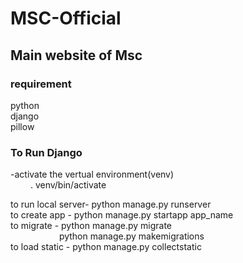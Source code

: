 # MSC-Official
## Main website of Msc
### requirement<br>
python <br>
django <br>
pillow <br>

### To Run Django
-activate the vertual environment(venv) <br>
&emsp;&emsp; . venv/bin/activate

to run local server-   python manage.py runserver<br>
to create app -  python manage.py startapp app_name<br>
to migrate - python manage.py migrate<br>
&emsp;&emsp;&emsp;&emsp;&emsp;&nbsp; python manage.py makemigrations<br>
to load static - python manage.py collectstatic<br>
<br>
<br>
